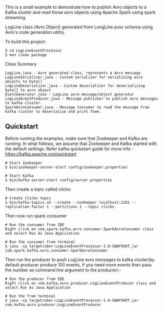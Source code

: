 This is a small example to demostrate how to publish Avro objects to a Kafka cluster and read those avro objects using Apache Spark using spark streaming.

LogLine class (Avro Object) generated from LongLine.avsc schema using Avro's code generation utility.

To build this project:

    $ cd LogLineEventProcessor
    $ mvn clean package
    
Class Summary  
	
	LogLine.java - Avro generated class, represents a Avro message
	LogLineSerializer.java - Custom serializer for serializing avro objects to byte[]
	LogLineDeserializer.java - Custom deserializer for deserializing byte[] to avro object
	EventGenerator.java - LogLine avro message/object generator
	LogLineEventProducer.java - Message publisher to publish avro messages to kafka cluster.
	SparkAvroConsumer.java - Message Consumer to read the message from kafka cluster to deserialise and print them.
    
Quickstart
-----------

Before running the examples, make sure that Zookeeper and Kafka are running. In what follows, 
we assume that Zookeeper and Kafka started with the default settings.
Refer kafka quickstart guide for more info - https://kafka.apache.org/quickstart


    # Start Zookeeper
    $ bin/zookeeper-server-start config/zookeeper.properties

    # Start Kafka
    $ bin/kafka-server-start config/server.properties

Then create a topic called clicks:

    # Create clicks topic
    $ bin/kafka-topics.sh --create --zookeeper localhost:2181 --replication-factor 1 --partitions 1 --topic clicks

Then now run spark consumer
	
	# Run the consumer from IDE
	Right click on com.spark.kafka.avro.consumer.SparkAvroConsumer class and select Run As Java Application

	# Run the consumer from terminal
	$ java -cp target/uber-LogLineEventProcessor-1.0-SNAPSHOT.jar com.spark.kafka.avro.consumer.SparkAvroConsumer 
	

Then run the producer to push LogLine avro messages to kafka cluster(by default producer produce 100 events,
if you need more events then pass the number as command line argument to the producer):-

	# Run the producer from IDE
	Right click on com.kafka.avro.producer.LogLineEventProducer class and select Run As Java Application

	# Run the from terminal
	$ java -cp target/uber-LogLineEventProcessor-1.0-SNAPSHOT.jar com.kafka.avro.producer.LogLineEventProducer 
    

